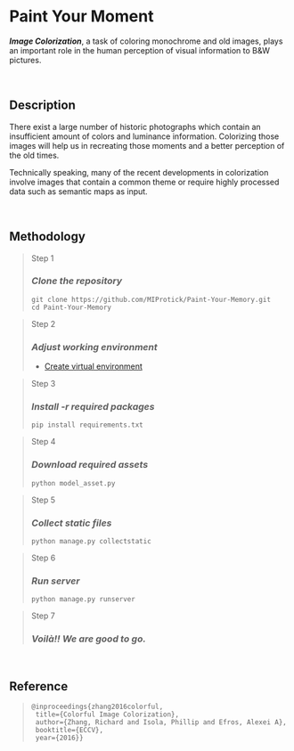 # Paint Your Moment

***Image Colorization***, a task of coloring monochrome and old images, plays an
important role in the human perception of visual information to B&W pictures.

&nbsp;
## Description

There exist a large number of historic photographs which contain an insufficient
amount of colors and luminance information. Colorizing those images will help us
in recreating those moments and a better perception of the old times.

Technically speaking, many of the recent developments in colorization
involve images that contain a common theme or require highly processed data such
as semantic maps as input.

&nbsp;
## Methodology
> Step 1
> ### *Clone the repository*
> ```shell
> git clone https://github.com/MIProtick/Paint-Your-Memory.git
> cd Paint-Your-Memory
> ```

> Step 2
> ### *Adjust working environment*
> * [Create virtual environment](https://docs.python.org/3/tutorial/venv.html)

> Step 3
> ### *Install -r required packages*
> ```shell
> pip install requirements.txt
> ```

> Step 4
> ### *Download required assets*
> ```shell
> python model_asset.py
> ```

> Step 5
> ### *Collect static files*
> ```shell
> python manage.py collectstatic
> ```

> Step 6
> ### *Run server*
> ```shell
> python manage.py runserver
> ```

> Step 7
> ### *Voilà!! We are good to go.*

&nbsp;
&nbsp;
&nbsp;

## Reference
> ```
>@inproceedings{zhang2016colorful,
>  title={Colorful Image Colorization},
>  author={Zhang, Richard and Isola, Phillip and Efros, Alexei A},
>  booktitle={ECCV},
>  year={2016}}
>```
